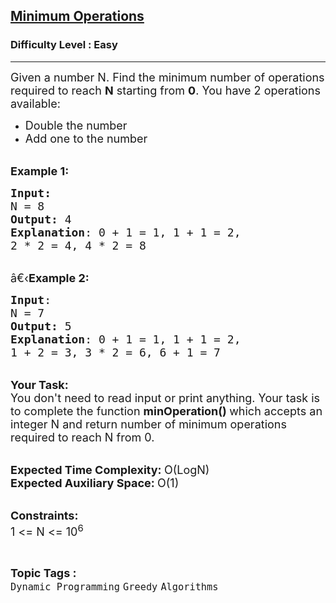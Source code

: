 <h2><a href="https://practice.geeksforgeeks.org/problems/find-optimum-operation4504/1?page=10&difficulty[]=-1&difficulty[]=0&status[]=unsolved&sortBy=submissions">Minimum Operations</a></h2><h3>Difficulty Level : Easy</h3><hr><div class="problems_problem_content__Xm_eO"><p><span style="font-size:18px">Given a number N.&nbsp;Find the minimum number of operations required to reach <strong>N</strong>&nbsp;starting from <strong>0</strong>. You have 2 operations available:</span></p>

<ul>
	<li><span style="font-size:18px">Double the number </span></li>
	<li><span style="font-size:18px">Add one to the number</span></li>
</ul>

<p><br>
<span style="font-size:18px"><strong>Example 1:</strong></span></p>

<pre><span style="font-size:18px"><strong>Input:</strong>
N = 8
<strong>Output:</strong> 4
<strong>Explanation</strong>: 0 + 1 = 1, 1 + 1 = 2,
2 * 2 = 4, 4 * 2 = 8
</span></pre>

<p><br>
<span style="font-size:18px">â€‹<strong>Example 2:</strong></span></p>

<pre><span style="font-size:18px"><strong>Input</strong>: 
N = 7
<strong>Output:</strong> 5
<strong>Explanation</strong>: 0 + 1 = 1, 1 + 1 = 2,
1 + 2 = 3, 3 * 2 = 6, 6 + 1 = 7
</span></pre>

<p><br>
<span style="font-size:18px"><strong>Your Task:</strong><br>
You don't need to read input or print anything. Your task is to complete the function&nbsp;<strong>minOperation()&nbsp;</strong>which accepts an integer N and return number of minimum operations required to reach N from 0.</span></p>

<p><br>
<span style="font-size:18px"><strong>Expected Time Complexity:&nbsp;</strong>O(LogN)<br>
<strong>Expected Auxiliary Space:&nbsp;</strong>O(1)</span></p>

<p><br>
<span style="font-size:18px"><strong>Constraints:</strong><br>
1 &lt;= N&nbsp;&lt;= 10<sup>6</sup></span></p>
</div><br><p><span style=font-size:18px><strong>Topic Tags : </strong><br><code>Dynamic Programming</code>&nbsp;<code>Greedy</code>&nbsp;<code>Algorithms</code>&nbsp;